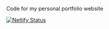 Code for my personal portfolio website

[![Netlify Status](https://api.netlify.com/api/v1/badges/d04698a3-7de7-4c34-9f17-76a7f7e0c5cc/deploy-status)](https://app.netlify.com/sites/krmendev/deploys)
